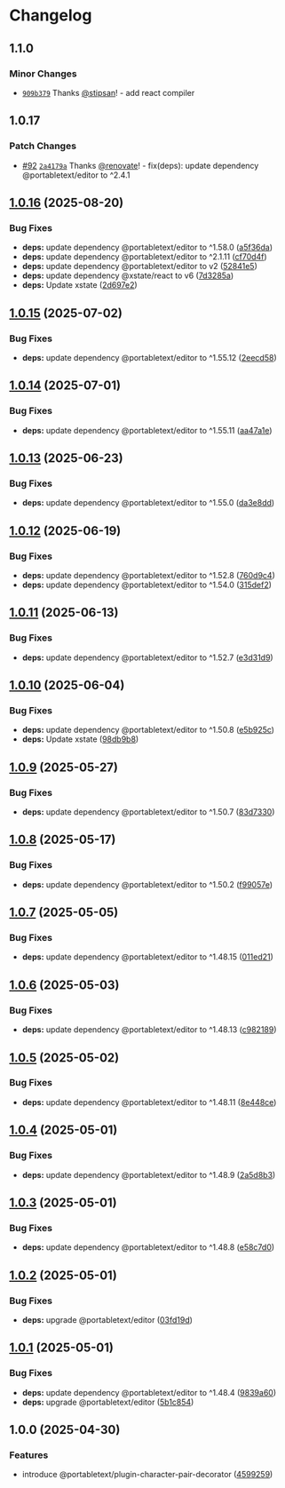 # Changelog

## 1.1.0

### Minor Changes

- [`909b379`](https://github.com/portabletext/plugins/commit/909b379df26d9c0dfc59dc9ede21e80a163f0a03) Thanks [@stipsan](https://github.com/stipsan)! - add react compiler

## 1.0.17

### Patch Changes

- [#92](https://github.com/portabletext/plugins/pull/92) [`2a4179a`](https://github.com/portabletext/plugins/commit/2a4179a5d76028180f722fd126aa4c41503d10f5) Thanks [@renovate](https://github.com/apps/renovate)! - fix(deps): update dependency @portabletext/editor to ^2.4.1

## [1.0.16](https://github.com/portabletext/plugins/compare/plugin-character-pair-decorator-v1.0.15...plugin-character-pair-decorator-v1.0.16) (2025-08-20)

### Bug Fixes

- **deps:** update dependency @portabletext/editor to ^1.58.0 ([a5f36da](https://github.com/portabletext/plugins/commit/a5f36dac0dc2cd6fcfa5c1d5a257226a5ee4ffbd))
- **deps:** update dependency @portabletext/editor to ^2.1.11 ([cf70d4f](https://github.com/portabletext/plugins/commit/cf70d4f7348339b89fd20f64798a0cb6966847d8))
- **deps:** update dependency @portabletext/editor to v2 ([52841e5](https://github.com/portabletext/plugins/commit/52841e5beea4a906bd0659c816c3269660110e9b))
- **deps:** update dependency @xstate/react to v6 ([7d3285a](https://github.com/portabletext/plugins/commit/7d3285a4424839cbef03f67a773f8678819513f1))
- **deps:** Update xstate ([2d697e2](https://github.com/portabletext/plugins/commit/2d697e2c3d24b6101251202e2d14f0b94b94397b))

## [1.0.15](https://github.com/portabletext/plugins/compare/plugin-character-pair-decorator-v1.0.14...plugin-character-pair-decorator-v1.0.15) (2025-07-02)

### Bug Fixes

- **deps:** update dependency @portabletext/editor to ^1.55.12 ([2eecd58](https://github.com/portabletext/plugins/commit/2eecd58d618e21ffcf73762439a7fc03d57b0ed5))

## [1.0.14](https://github.com/portabletext/plugins/compare/plugin-character-pair-decorator-v1.0.13...plugin-character-pair-decorator-v1.0.14) (2025-07-01)

### Bug Fixes

- **deps:** update dependency @portabletext/editor to ^1.55.11 ([aa47a1e](https://github.com/portabletext/plugins/commit/aa47a1eb87956780825b2be36d2d26dd3db68f17))

## [1.0.13](https://github.com/portabletext/plugins/compare/plugin-character-pair-decorator-v1.0.12...plugin-character-pair-decorator-v1.0.13) (2025-06-23)

### Bug Fixes

- **deps:** update dependency @portabletext/editor to ^1.55.0 ([da3e8dd](https://github.com/portabletext/plugins/commit/da3e8ddbe4c620d53e52c91b4903d9709a8f04e3))

## [1.0.12](https://github.com/portabletext/plugins/compare/plugin-character-pair-decorator-v1.0.11...plugin-character-pair-decorator-v1.0.12) (2025-06-19)

### Bug Fixes

- **deps:** update dependency @portabletext/editor to ^1.52.8 ([760d9c4](https://github.com/portabletext/plugins/commit/760d9c471a69c4465b0e6e3b7fe3c69987f39ab1))
- **deps:** update dependency @portabletext/editor to ^1.54.0 ([315def2](https://github.com/portabletext/plugins/commit/315def2633aa6171012f5faf26ab3f6df96f598d))

## [1.0.11](https://github.com/portabletext/plugins/compare/plugin-character-pair-decorator-v1.0.10...plugin-character-pair-decorator-v1.0.11) (2025-06-13)

### Bug Fixes

- **deps:** update dependency @portabletext/editor to ^1.52.7 ([e3d31d9](https://github.com/portabletext/plugins/commit/e3d31d93a5e801c6cd0f1d12d00c789e419d5043))

## [1.0.10](https://github.com/portabletext/plugins/compare/plugin-character-pair-decorator-v1.0.9...plugin-character-pair-decorator-v1.0.10) (2025-06-04)

### Bug Fixes

- **deps:** update dependency @portabletext/editor to ^1.50.8 ([e5b925c](https://github.com/portabletext/plugins/commit/e5b925cae8b0ba4eb4f51146f0bfacea5c07d063))
- **deps:** Update xstate ([98db9b8](https://github.com/portabletext/plugins/commit/98db9b8d0f019fdc69a679a6a99ba034d6c7108b))

## [1.0.9](https://github.com/portabletext/plugins/compare/plugin-character-pair-decorator-v1.0.8...plugin-character-pair-decorator-v1.0.9) (2025-05-27)

### Bug Fixes

- **deps:** update dependency @portabletext/editor to ^1.50.7 ([83d7330](https://github.com/portabletext/plugins/commit/83d7330cb5ce6e69713ce7255412f70f0e2ca321))

## [1.0.8](https://github.com/portabletext/plugins/compare/plugin-character-pair-decorator-v1.0.7...plugin-character-pair-decorator-v1.0.8) (2025-05-17)

### Bug Fixes

- **deps:** update dependency @portabletext/editor to ^1.50.2 ([f99057e](https://github.com/portabletext/plugins/commit/f99057e55f6b3f2c4ba54beb268a6d8270a52e48))

## [1.0.7](https://github.com/portabletext/plugins/compare/plugin-character-pair-decorator-v1.0.6...plugin-character-pair-decorator-v1.0.7) (2025-05-05)

### Bug Fixes

- **deps:** update dependency @portabletext/editor to ^1.48.15 ([011ed21](https://github.com/portabletext/plugins/commit/011ed21c5e16141543544f612c8c1df797d51014))

## [1.0.6](https://github.com/portabletext/plugins/compare/plugin-character-pair-decorator-v1.0.5...plugin-character-pair-decorator-v1.0.6) (2025-05-03)

### Bug Fixes

- **deps:** update dependency @portabletext/editor to ^1.48.13 ([c982189](https://github.com/portabletext/plugins/commit/c982189d0d06e15a4b23b511f7da7b9c854e6d64))

## [1.0.5](https://github.com/portabletext/plugins/compare/plugin-character-pair-decorator-v1.0.4...plugin-character-pair-decorator-v1.0.5) (2025-05-02)

### Bug Fixes

- **deps:** update dependency @portabletext/editor to ^1.48.11 ([8e448ce](https://github.com/portabletext/plugins/commit/8e448ce8d898cab85f114c8bbbeea371d8820c0b))

## [1.0.4](https://github.com/portabletext/plugins/compare/plugin-character-pair-decorator-v1.0.3...plugin-character-pair-decorator-v1.0.4) (2025-05-01)

### Bug Fixes

- **deps:** update dependency @portabletext/editor to ^1.48.9 ([2a5d8b3](https://github.com/portabletext/plugins/commit/2a5d8b304bcc84a619864f003bb952fc807af327))

## [1.0.3](https://github.com/portabletext/plugins/compare/plugin-character-pair-decorator-v1.0.2...plugin-character-pair-decorator-v1.0.3) (2025-05-01)

### Bug Fixes

- **deps:** update dependency @portabletext/editor to ^1.48.8 ([e58c7d0](https://github.com/portabletext/plugins/commit/e58c7d0d7672bd71b3228d25017353099a5cc527))

## [1.0.2](https://github.com/portabletext/plugins/compare/plugin-character-pair-decorator-v1.0.1...plugin-character-pair-decorator-v1.0.2) (2025-05-01)

### Bug Fixes

- **deps:** upgrade @portabletext/editor ([03fd19d](https://github.com/portabletext/plugins/commit/03fd19dca833e83ed3c747f217fd54df8cf1af39))

## [1.0.1](https://github.com/portabletext/plugins/compare/plugin-character-pair-decorator-v1.0.0...plugin-character-pair-decorator-v1.0.1) (2025-05-01)

### Bug Fixes

- **deps:** update dependency @portabletext/editor to ^1.48.4 ([9839a60](https://github.com/portabletext/plugins/commit/9839a60d6ba33975a2047bb4c2e6e3fff18dec24))
- **deps:** upgrade @portabletext/editor ([5b1c854](https://github.com/portabletext/plugins/commit/5b1c8547ef2c18e004682d1dacfd8bfd25483274))

## 1.0.0 (2025-04-30)

### Features

- introduce @portabletext/plugin-character-pair-decorator ([4599259](https://github.com/portabletext/plugins/commit/4599259121c96f1c64d31b6a876b67d00510bec8))

